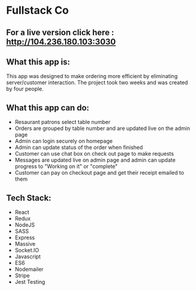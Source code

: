 # Fullstack Co

## For a live version click here : <http://104.236.180.103:3030> 

## What this app is:

This app was designed to make ordering more efficient by eliminating server/customer interaction. The project took two weeks and was created by four people. 

## What this app can do:

* Resaurant patrons select table number 
* Orders are grouped by table number and are updated live on the admin page
* Admin can login securely on homepage
* Admin can update status of the order when finished
* Customer can use chat box on check out page to make requests
* Messages are updated live on admin page and admin can update progress to "Working on it" or "complete"
* Customer can pay on checkout page and get their receipt emailed to them

## Tech Stack:
* React
* Redux
* NodeJS
* SASS
* Express
* Massive
* Socket.IO
* Javascript
* ES6
* Nodemailer
* Stripe
* Jest Testing
 
